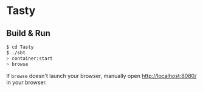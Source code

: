 # Tasty #

## Build & Run ##

```sh
$ cd Tasty
$ ./sbt
> container:start
> browse
```

If `browse` doesn't launch your browser, manually open [http://localhost:8080/](http://localhost:8080/) in your browser.
